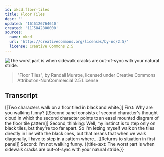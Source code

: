```yaml
---
id: xkcd.floor-tiles
title: Floor Tiles
desc: ''
updated: '1616126764640'
created: '1175842800000'
sources:
  name: xkcd
  url: 'https://creativecommons.org/licenses/by-nc/2.5/'
  license: Creative Commons 2.5
---
```

![The worst part is when sidewalk cracks are out-of-sync with your natural stride.](https://imgs.xkcd.com/comics/floor_tiles.png)
> "Floor Tiles", by Randall Munroe, licensed under Creative Commons Attribution-NonCommercial 2.5 License

## Transcript
[[Two characters walk on a floor tiled in black and white.]]
First: Why are you walking funny?
[[Second panel consists of second character's thought cloud in which the second character points to an easel mounted diagram of the floor tile pattern]]
Second, thinking: Well, my instinct is to step only on black tiles, but they're too far apart. So I'm letting myself walk on the tiles directly in line with the black ones, but that means that when we walk diagonally, I have to step in a pattern where...
[[Returns to situation in first panel]]
Second: I'm not walking funny.
{{title-text: The worst part is when sidewalk cracks are out-of-sync with your natural stride.}}
